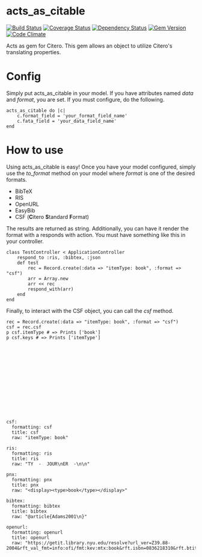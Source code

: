acts_as_citable
===============
[![Build Status](https://travis-ci.org/NYULibraries/acts_as_citable.png?branch=master)](https://travis-ci.org/NYULibraries/acts_as_citable)
[![Coverage Status](https://coveralls.io/repos/NYULibraries/acts_as_citable/badge.png?branch=master)](https://coveralls.io/r/NYULibraries/acts_as_citable)
[![Dependency Status](https://gemnasium.com/NYULibraries/acts_as_citable.png)](https://gemnasium.com/NYULibraries/acts_as_citable)
[![Gem Version](https://badge.fury.io/rb/acts_as_citable.png)](http://badge.fury.io/rb/acts_as_citable)
[![Code Climate](https://codeclimate.com/github/NYULibraries/acts_as_citable.png)](https://codeclimate.com/github/NYULibraries/acts_as_citable)

Acts as gem for Citero. This gem allows an object to utilize Citero's translating properties.

Config
======
Simply put acts_as_citable in your model. If you have attributes named _data_ and _format_, you are set. If you must configure, do the following.

    acts_as_citable do |c|
    	c.format_field = 'your_format_field_name'
    	c.fata_field = 'your_data_field_name'
	end

How to use
==========
Using acts_as_citable is easy! Once you have your model configured, simply use the _to\_format_ method on your model where _format_ is one of the desired formats.

* BibTeX
* RIS
* OpenURL
* EasyBib
* CSF (**C**itero **S**tandard **F**ormat)

The results are returned as string. Additionally, you can have it render the format with a responds with action. You must have something like this in your controller.

    class TestController < ApplicationController
    	respond_to :ris, :bibtex, :json
    	def test
    		rec = Record.create(:data => "itemType: book", :format => "csf")
    		arr = Array.new
    		arr << rec
    		respond_with(arr)
    	end
    end

Finally, to interact with the CSF object, you can call the _csf_ method.

    rec = Record.create(:data => "itemType: book", :format => "csf")
    csf = rec.csf
    p csf.itemType # => Prints ['book']
    p csf.keys # => Prints ['itemType']















	csf:
	  formatting: csf
	  title: csf
	  raw: "itemType: book"

	ris:
	  formatting: ris
	  title: ris
	  raw: "TY  -  JOUR\nER  -\n\n"

	pnx:
	  formatting: pnx
	  title: pnx
	  raw: "<display><type>book</type></display>"

	bibtex:
	  formatting: bibtex
	  title: bibtex
	  raw: "@article{Adams2001\n}"

	openurl:
	  formatting: openurl
	  title: openurl
	  raw: "https://getit.library.nyu.edu/resolve?url_ver=Z39.88-2004&rft_val_fmt=info:ofi/fmt:kev:mtx:book&rft.isbn=0836218310&rft.btitle=The+Far+Side+Gallery+3&rft.au=Gary+Larson"
